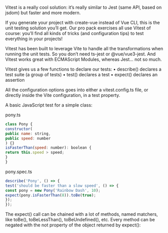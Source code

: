 Vitest is a really cool solution: it’s really similar to Jest (same API, based on jsdom) but faster and more modern.

If you generate your project with create-vue instead of Vue CLI, this is the unit testing solution
you’ll get. Our pro pack exercises all use Vitest of course: you’ll find all kinds of tricks (and
configuration tips) to test everything in your projects!

Vitest has been built to leverage Vite to handle all the transformations when running the unit tests. So you don’t need ts-jest or @vue/vue3-jest. And Vitest works great with ECMAScript Modules, whereas Jest… not so much.

Vitest gives us a few functions to declare our tests:
• describe() declares a test suite (a group of tests)
• test() declares a test
• expect() declares an assertion

All the configuration options goes into either a vitest.config.ts file, or directly inside the Vite
configuration, in a test property.

A basic JavaScript test for a simple class:

pony.ts

```js
class Pony {
constructor(
public name: string,
public speed: number
) {}
isFasterThan(speed: number): boolean {
return this.speed > speed;
}
}
```

pony.spec.ts
```js
describe('Pony', () => {
test('should be faster than a slow speed', () => {
const pony = new Pony('Rainbow Dash', 10);
expect(pony.isFasterThan(8)).toBe(true);
});
});
```

The expect() call can be chained with a lot of methods, named matchers, like toBe(), toBeLessThan(), toBeUndefined(), etc. Every method can be negated with the not property of the object returned by expect():

